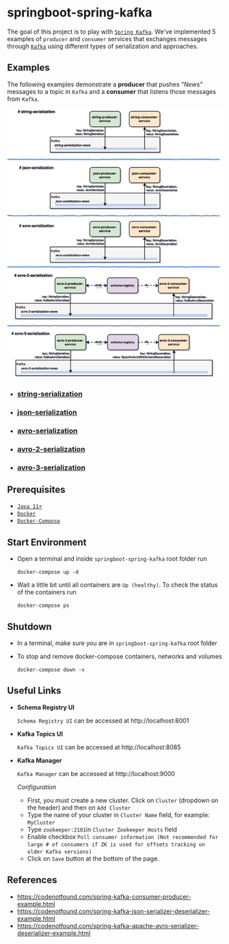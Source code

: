 # springboot-spring-kafka

The goal of this project is to play with [`Spring Kafka`](https://docs.spring.io/spring-kafka/reference/htmlsingle/). We've implemented 5 examples of `producer` and `consumer` services that exchanges messages through [`Kafka`](https://kafka.apache.org/) using different types of serialization and approaches.

## Examples

The following examples demonstrate a **producer** that pushes _"News"_ messages to a topic in `Kafka` and a **consumer** that listens those messages from `Kafka`.

![project-diagram-samples](images/project-diagram-samples.png)

- ### [string-serialization](https://github.com/ivangfr/springboot-spring-kafka/tree/master/string-serialization#springboot-spring-kafka)
- ### [json-serialization](https://github.com/ivangfr/springboot-spring-kafka/tree/master/json-serialization#springboot-spring-kafka)
- ### [avro-serialization](https://github.com/ivangfr/springboot-spring-kafka/tree/master/avro-serialization#springboot-spring-kafka)
- ### [avro-2-serialization](https://github.com/ivangfr/springboot-spring-kafka/tree/master/avro-2-serialization#springboot-spring-kafka)
- ### [avro-3-serialization](https://github.com/ivangfr/springboot-spring-kafka/tree/master/avro-3-serialization#springboot-spring-kafka)

## Prerequisites

- [`Java 11+`](https://www.oracle.com/java/technologies/javase-jdk11-downloads.html)
- [`Docker`](https://www.docker.com/)
- [`Docker-Compose`](https://docs.docker.com/compose/install/)

## Start Environment

- Open a terminal and inside `springboot-spring-kafka` root folder run
  ```
  docker-compose up -d
  ```

- Wait a little bit until all containers are `Up (healthy)`. To check the status of the containers run
  ```
  docker-compose ps
  ```

## Shutdown

- In a terminal, make sure you are in `springboot-spring-kafka` root folder

- To stop and remove docker-compose containers, networks and volumes
  ```
  docker-compose down -v
  ```

## Useful Links

- **Schema Registry UI**

  `Schema Registry UI` can be accessed at http://localhost:8001

- **Kafka Topics UI**

  `Kafka Topics UI` can be accessed at http://localhost:8085

- **Kafka Manager**

  `Kafka Manager` can be accessed at http://localhost:9000

  _Configuration_
  - First, you must create a new cluster. Click on `Cluster` (dropdown on the header) and then on `Add Cluster`
  - Type the name of your cluster in `Cluster Name` field, for example: `MyCluster`
  - Type `zookeeper:2181`in `Cluster Zookeeper Hosts` field
  - Enable checkbox `Poll consumer information (Not recommended for large # of consumers if ZK is used for offsets tracking on older Kafka versions)`
  - Click on `Save` button at the bottom of the page.

## References

- https://codenotfound.com/spring-kafka-consumer-producer-example.html
- https://codenotfound.com/spring-kafka-json-serializer-deserializer-example.html
- https://codenotfound.com/spring-kafka-apache-avro-serializer-deserializer-example.html